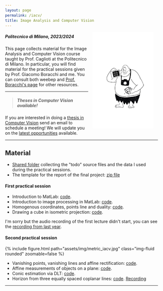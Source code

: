 ```yaml
---
layout: page
permalink: /iacv/
title: Image Analysis and Computer Vision
---
```

<img src="../assets/img/ciclope.jpg" align="right" Hspace="15" Vspace="0" 
Border="0"  width="200" height="auto">
#####   Politecnico di Milano, 2023/2024

This page collects material for the Image Analysis and Computer Vision course taught by Prof. Caglioti at the Politecnico di Milano. In particular, you will find material for the practical sessions given by  Prof. Giacomo Boracchi and me. You can consult both weebep and [Prof. Boracchi's page](https://boracchi.faculty.polimi.it/teaching/IACV.htm) for other resources.

***

> ##### Theses in Computer Vision available!
If you are interested in doing a [thesis in Computer Vision](https://magrilu.github.io/thesis/) send an email to schedule a meeting! We will update you on the [latest opportunities][thesisProposal] available.

***

## Material

* [Shared folder](https://polimi365-my.sharepoint.com/:f:/g/personal/10755186_polimi_it/Eob0HjQK20FKj315cVLFH-sBYxt9Clukjnq4zmjmtBWHSg?e=Tvkoqq) collecting the "todo" source files and the data I used during the practical sessions.
* The template for the report of the final project: [zip file](https://polimi365-my.sharepoint.com/:u:/g/personal/10755186_polimi_it/EXhqADe0KkZGlp9CWQ1nitsBlfI9aLphLl1cqkoIHmJ5Yg?e=X0joWl)

#### First practical session

* Introduction to MatLab:  [code](https://polimi365-my.sharepoint.com/:b:/g/personal/10755186_polimi_it/ES_imzLg2ClHiSaPRU6EXOsBVhtbhJZDJBdkl0-GyMXVsg?e=gUqsRg).
* Introduction to image processing in MatLab: [code](https://polimi365-my.sharepoint.com/:b:/g/personal/10755186_polimi_it/EWekWQ3NPDlCqubZjncu3sABQe1IIw0gaFzzvnJXtIJEJw?e=iZNWXg).
* Homogenous coordinates, points line and duality: [code](https://polimi365-my.sharepoint.com/:b:/g/personal/10755186_polimi_it/ESBh9VXfD8JMlaY2HznxOykBxsYrUJL_UvasAOlUZhwYgQ?e=PNI2GY). 
* Drawing a cube in isometric projection: [code](https://polimi365-my.sharepoint.com/:b:/g/personal/10755186_polimi_it/EREdWc5lK9BDoj0VfpkDxy0BHuuZogbld4d2sV7H_Xu1gw?e=dq8oll).

I'm sorry but the audio recording of the first lecture didn't start, you can see the [recording from last year](https://politecnicomilano.webex.com/politecnicomilano/ldr.php?RCID=087d50a09c84491071529fbb1669eb60).

#### Second practical session
<div class="col-sm-6 mt-3 mt-md-0">
    {% include figure.html path="assets/img/metric_iacv.jpg" class="img-fluid rounded" zoomable=false %} 
</div>

* Vanishing points, vanishing lines and affine rectification: [code](https://polimi365-my.sharepoint.com/:b:/g/personal/10755186_polimi_it/Edc6GXQEmp1Gnzs_215QHyUBde22dhS_0jW6TA_ezCBqAA?e=6qNhqA).
* Affine measurements of objects on a plane: [code](https://polimi365-my.sharepoint.com/:b:/g/personal/10755186_polimi_it/ESucvFpICgNIs5DoD1DIQ38BpqziA8p_YfvC8z9CSdt8Lg?e=GF0cLw).
* Conic estimation via DLT: [code](https://polimi365-my.sharepoint.com/:u:/g/personal/10755186_polimi_it/EX-98jj4zalDvUju9wOPa7ABoWjTtFNQDqi07X8M4rHZSQ?e=0W2MSz).
* Horizon from three equally spaced coplanar lines: [code](https://polimi365-my.sharepoint.com/:b:/g/personal/10755186_polimi_it/Ebr1CMH6bNtFhmM8wbYLbnIB6vxB5Gno_oLOx6Pyc7x2Tw?e=J5SPhJ).
[Recording]( https://politecnicomilano.webex.com/politecnicomilano/ldr.php?RCID=3d2cd4625ecab6891630a3c80b4e94a4)

***


[thesisProposal]:https://boracchi.faculty.polimi.it/docs/Thesis_Opportunities_Boracchi.pdf


